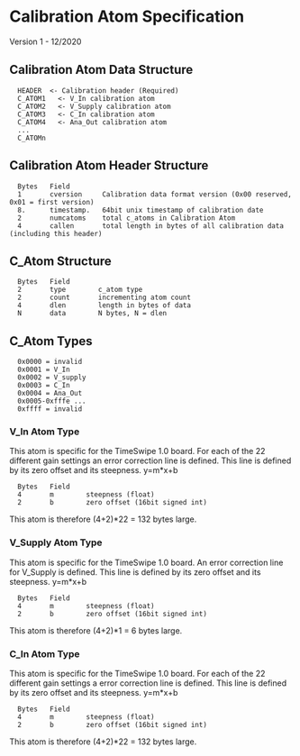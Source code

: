 # Calibration Atom Specification
Version 1 - 12/2020

## Calibration Atom Data Structure

```
  HEADER  <- Calibration header (Required)
  C_ATOM1   <- V_In calibration atom
  C_ATOM2   <- V_Supply calibration atom
  C_ATOM3   <- C_In calibration atom
  C_ATOM4   <- Ana_Out calibration atom
  ...
  C_ATOMn
```

## Calibration Atom Header Structure

```
  Bytes   Field
  1       cversion     Calibration data format version (0x00 reserved, 0x01 = first version)
  8.      timestamp.   64bit unix timestamp of calibration date
  2       numcatoms    total c_atoms in Calibration Atom
  4       callen       total length in bytes of all calibration data (including this header)
```

## C_Atom Structure
```
  Bytes   Field
  2       type        c_atom type
  2       count       incrementing atom count
  4       dlen        length in bytes of data
  N       data        N bytes, N = dlen
```

## C_Atom Types

```
  0x0000 = invalid
  0x0001 = V_In
  0x0002 = V_supply
  0x0003 = C_In
  0x0004 = Ana_Out
  0x0005-0xfffe ...
  0xffff = invalid
```

### V_In Atom Type
This atom is specific for the TimeSwipe 1.0 board. For each of the 22 different gain settings an error correction line is defined. 
This line is defined by its zero offset and its steepness. y=m*x+b

```
  Bytes   Field
  4       m        steepness (float)
  2       b        zero offset (16bit signed int)
```
This atom is therefore (4+2)*22 = 132 bytes large.

### V_Supply Atom Type
This atom is specific for the TimeSwipe 1.0 board. An error correction line for V_Supply is defined.
This line is defined by its zero offset and its steepness. y=m*x+b

```
  Bytes   Field
  4       m        steepness (float)
  2       b        zero offset (16bit signed int)
```
This atom is therefore (4+2)*1 = 6 bytes large.

### C_In Atom Type
This atom is specific for the TimeSwipe 1.0 board. For each of the 22 different gain settings a error correction line is defined. 
This line is defined by its zero offset and its steepness. y=m*x+b

```
  Bytes   Field
  4       m        steepness (float)
  2       b        zero offset (16bit signed int)
```
This atom is therefore (4+2)*22 = 132 bytes large.
